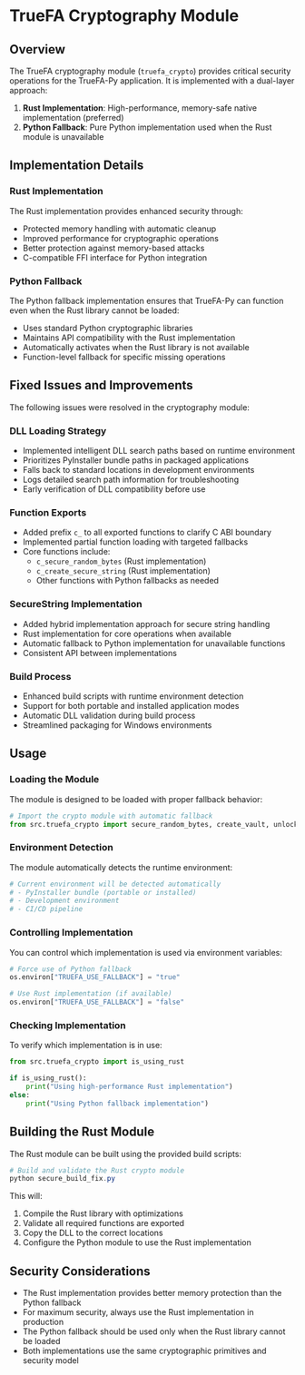 # TrueFA Cryptography Module

## Overview

The TrueFA cryptography module (`truefa_crypto`) provides critical security operations for the TrueFA-Py application. It is implemented with a dual-layer approach:

1. **Rust Implementation**: High-performance, memory-safe native implementation (preferred)
2. **Python Fallback**: Pure Python implementation used when the Rust module is unavailable

## Implementation Details

### Rust Implementation

The Rust implementation provides enhanced security through:
- Protected memory handling with automatic cleanup
- Improved performance for cryptographic operations
- Better protection against memory-based attacks
- C-compatible FFI interface for Python integration

### Python Fallback

The Python fallback implementation ensures that TrueFA-Py can function even when the Rust library cannot be loaded:
- Uses standard Python cryptographic libraries
- Maintains API compatibility with the Rust implementation
- Automatically activates when the Rust library is not available
- Function-level fallback for specific missing operations

## Fixed Issues and Improvements

The following issues were resolved in the cryptography module:

### DLL Loading Strategy
- Implemented intelligent DLL search paths based on runtime environment
- Prioritizes PyInstaller bundle paths in packaged applications
- Falls back to standard locations in development environments
- Logs detailed search path information for troubleshooting
- Early verification of DLL compatibility before use

### Function Exports
- Added prefix `c_` to all exported functions to clarify C ABI boundary
- Implemented partial function loading with targeted fallbacks
- Core functions include:
  - `c_secure_random_bytes` (Rust implementation)
  - `c_create_secure_string` (Rust implementation)
  - Other functions with Python fallbacks as needed

### SecureString Implementation
- Added hybrid implementation approach for secure string handling
- Rust implementation for core operations when available
- Automatic fallback to Python implementation for unavailable functions
- Consistent API between implementations

### Build Process
- Enhanced build scripts with runtime environment detection
- Support for both portable and installed application modes
- Automatic DLL validation during build process
- Streamlined packaging for Windows environments

## Usage

### Loading the Module

The module is designed to be loaded with proper fallback behavior:

```python
# Import the crypto module with automatic fallback
from src.truefa_crypto import secure_random_bytes, create_vault, unlock_vault
```

### Environment Detection

The module automatically detects the runtime environment:

```python
# Current environment will be detected automatically
# - PyInstaller bundle (portable or installed)
# - Development environment
# - CI/CD pipeline
```

### Controlling Implementation

You can control which implementation is used via environment variables:

```python
# Force use of Python fallback
os.environ["TRUEFA_USE_FALLBACK"] = "true"

# Use Rust implementation (if available)
os.environ["TRUEFA_USE_FALLBACK"] = "false"
```

### Checking Implementation

To verify which implementation is in use:

```python
from src.truefa_crypto import is_using_rust

if is_using_rust():
    print("Using high-performance Rust implementation")
else:
    print("Using Python fallback implementation")
```

## Building the Rust Module

The Rust module can be built using the provided build scripts:

```powershell
# Build and validate the Rust crypto module
python secure_build_fix.py
```

This will:
1. Compile the Rust library with optimizations
2. Validate all required functions are exported
3. Copy the DLL to the correct locations
4. Configure the Python module to use the Rust implementation

## Security Considerations

- The Rust implementation provides better memory protection than the Python fallback
- For maximum security, always use the Rust implementation in production
- The Python fallback should be used only when the Rust library cannot be loaded
- Both implementations use the same cryptographic primitives and security model
